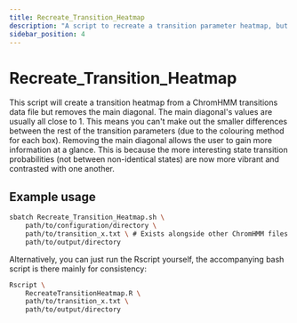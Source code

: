 ```yaml
---
title: Recreate_Transition_Heatmap
description: "A script to recreate a transition parameter heatmap, but better."
sidebar_position: 4
---
```


# Recreate_Transition_Heatmap

This script will create a transition heatmap from a ChromHMM transitions data
file but removes the main diagonal. The main diagonal's values are usually all
close to 1. This means you can't make out the smaller differences between the
rest of the transition parameters (due to the colouring method for each box).
Removing the main diagonal allows the user to gain more information at a
glance. This is because the more interesting state transition probabilities
(not between non-identical states) are now more vibrant and contrasted with one
another.


## Example usage

```bash
sbatch Recreate_Transition_Heatmap.sh \
    path/to/configuration/directory \
    path/to/transition_x.txt \ # Exists alongside other ChromHMM files 
    path/to/output/directory
```

Alternatively, you can just run the Rscript yourself, the accompanying bash
script is there mainly for consistency:

```bash
Rscript \
    RecreateTransitionHeatmap.R \
    path/to/transition_x.txt \
    path/to/output/directory 
```
